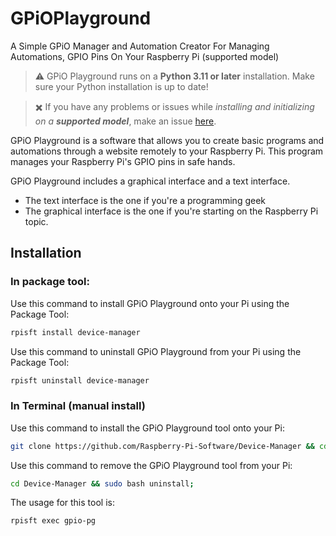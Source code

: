 # GPiOPlayground
A Simple GPiO Manager and Automation Creator For Managing Automations, GPIO Pins On Your Raspberry Pi (supported model)
> ⚠️ GPiO Playground runs on a **Python 3.11 or later** installation. Make sure your Python installation is up to date!

> ✖️ If you have any problems or issues while *installing and initializing on a **supported model***, make an issue [here](https://github.com/Raspberry-Pi-Software/GPiOPlayground/issues).

GPiO Playground is a software that allows you to create basic programs and automations through a website remotely to your Raspberry Pi. This program manages your Raspberry Pi's GPIO pins in safe hands.

GPiO Playground includes a graphical interface and a text interface.
- The text interface is the one if you're a programming geek
- The graphical interface is the one if you're starting on the Raspberry Pi topic.
  
## Installation
### In package tool:
Use this command to install GPiO Playground onto your Pi using the Package Tool:
```bash
rpisft install device-manager
```
Use this command to uninstall GPiO Playground from your Pi using the Package Tool:
```bash
rpisft uninstall device-manager
```
### In Terminal (manual install)
Use this command to install the GPiO Playground tool onto your Pi:
```bash
git clone https://github.com/Raspberry-Pi-Software/Device-Manager && cd Device-Manager && sudo bash post-install;
```
Use this command to remove the GPiO Playground tool from your Pi:
```bash
cd Device-Manager && sudo bash uninstall;
```
The usage for this tool is:
```bash
rpisft exec gpio-pg
```

